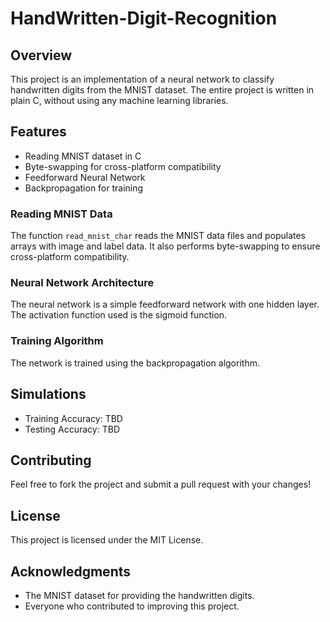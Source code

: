 # HandWritten-Digit-Recognition


## Overview

This project is an implementation of a neural network to classify handwritten digits from the MNIST dataset. The entire project is written in plain C, without using any machine learning libraries.

## Features

- Reading MNIST dataset in C
- Byte-swapping for cross-platform compatibility
- Feedforward Neural Network
- Backpropagation for training


### Reading MNIST Data

The function `read_mnist_char` reads the MNIST data files and populates arrays with image and label data. It also performs byte-swapping to ensure cross-platform compatibility.

### Neural Network Architecture

The neural network is a simple feedforward network with one hidden layer. The activation function used is the sigmoid function.

### Training Algorithm

The network is trained using the backpropagation algorithm.

## Simulations

- Training Accuracy: TBD
- Testing Accuracy: TBD

## Contributing

Feel free to fork the project and submit a pull request with your changes!

## License

This project is licensed under the MIT License.

## Acknowledgments

- The MNIST dataset for providing the handwritten digits.
- Everyone who contributed to improving this project.
